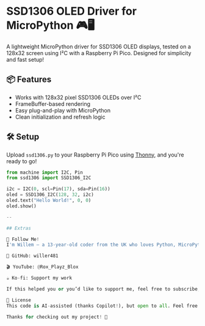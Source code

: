 # SSD1306 OLED Driver for MicroPython 🎮🖥️

A lightweight MicroPython driver for SSD1306 OLED displays, tested on a 128x32 screen using I²C with a Raspberry Pi Pico. Designed for simplicity and fast setup!

## 📦 Features
- Works with 128x32 pixel SSD1306 OLEDs over I²C
- FrameBuffer-based rendering
- Easy plug-and-play with MicroPython
- Clean initialization and refresh logic

## 🛠️ Setup
Upload `ssd1306.py` to your Raspberry Pi Pico using [Thonny](https://thonny.org/), and you're ready to go!

```python
from machine import I2C, Pin
from ssd1306 import SSD1306_I2C

i2c = I2C(0, scl=Pin(17), sda=Pin(16))
oled = SSD1306_I2C(128, 32, i2c)
oled.text("Hello World!", 0, 0)
oled.show()

--

## Extras

🔗 Follow Me!
I'm Willem — a 13-year-old coder from the UK who loves Python, MicroPython, and 3D modeling. This is just one of many projects I'm working on!

🧠 GitHub: willer481

🎬 YouTube: @Rox_Playz_Blox

☕ Ko-fi: Support my work

If this helped you or you’d like to support me, feel free to subscribe, follow, or donate!

🤝 License
This code is AI-assisted (thanks Copilot!), but open to all. Feel free to modify, share, and credit however you want.

Thanks for checking out my project! 🚀
